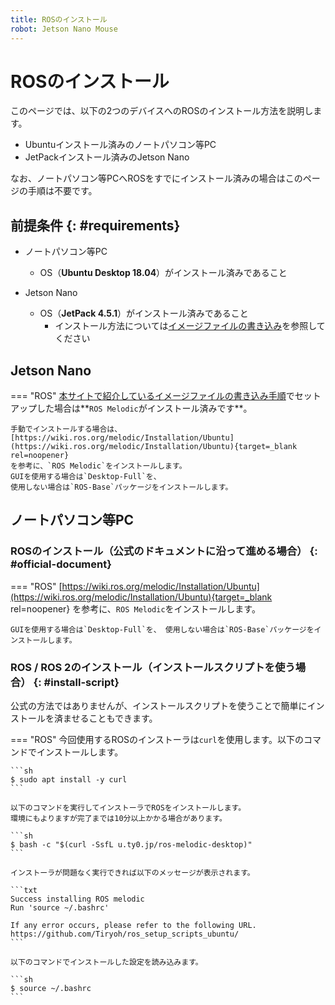 ```yaml
---
title: ROSのインストール
robot: Jetson Nano Mouse
---
```


# ROSのインストール

このページでは、以下の2つのデバイスへのROSのインストール方法を説明します。

* Ubuntuインストール済みのノートパソコン等PC
* JetPackインストール済みのJetson Nano

なお、ノートパソコン等PCへROSをすでにインストール済みの場合はこのページの手順は不要です。

## 前提条件 {: #requirements}

* ノートパソコン等PC
    * OS（**Ubuntu Desktop 18.04**）がインストール済みであること

* Jetson Nano
    * OS（**JetPack 4.5.1**）がインストール済みであること
        * インストール方法については[イメージファイルの書き込み](../driver/install.md)を参照してください

## Jetson Nano

=== "ROS"
    [本サイトで紹介しているイメージファイルの書き込み手順](../driver/install.md)でセットアップした場合は**`ROS Melodic`がインストール済みです**。

    
    手動でインストールする場合は、
    [https://wiki.ros.org/melodic/Installation/Ubuntu](https://wiki.ros.org/melodic/Installation/Ubuntu){target=_blank rel=noopener}
    を参考に、`ROS Melodic`をインストールします。
    GUIを使用する場合は`Desktop-Full`を、
    使用しない場合は`ROS-Base`パッケージをインストールします。

## ノートパソコン等PC

### ROSのインストール（公式のドキュメントに沿って進める場合） {: #official-document}

=== "ROS"
    [https://wiki.ros.org/melodic/Installation/Ubuntu](https://wiki.ros.org/melodic/Installation/Ubuntu){target=_blank rel=noopener}
    を参考に、`ROS Melodic`をインストールします。

    GUIを使用する場合は`Desktop-Full`を、 使用しない場合は`ROS-Base`パッケージをインストールします。
### ROS / ROS 2のインストール（インストールスクリプトを使う場合） {: #install-script}

公式の方法ではありませんが、インストールスクリプトを使うことで簡単にインストールを済ませることもできます。

=== "ROS"
    今回使用するROSのインストーラは`curl`を使用します。以下のコマンドでインストールします。
    
    ```sh
    $ sudo apt install -y curl
    ```
    
    以下のコマンドを実行してインストーラでROSをインストールします。  
    環境にもよりますが完了までは10分以上かかる場合があります。
    
    ```sh
    $ bash -c "$(curl -SsfL u.ty0.jp/ros-melodic-desktop)"
    ```
    
    インストーラが問題なく実行できれば以下のメッセージが表示されます。
    
    ```txt
    Success installing ROS melodic
    Run 'source ~/.bashrc'
    
    If any error occurs, please refer to the following URL.
    https://github.com/Tiryoh/ros_setup_scripts_ubuntu/
    ```
    
    以下のコマンドでインストールした設定を読み込みます。
    
    ```sh
    $ source ~/.bashrc
    ```